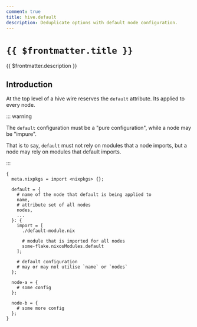 ```yaml
---
comment: true
title: hive.default
description: Deduplicate options with default node configuration.
---
```


# `{{ $frontmatter.title }}`

{{ $frontmatter.description }}

## Introduction

At the top level of a hive wire reserves the `default` attribute. Its applied
to every node.

::: warning

The `default` configuration must be a "pure configuration", while a node may be
"impure".

That is to say, `default` must not rely on modules that a
node imports, but a node may rely on modules that default imports.

:::

```nix:line-numbers [hive.nix]
{
  meta.nixpkgs = import <nixpkgs> {};

  default = {
    # name of the node that default is being applied to
    name,
    # attribute set of all nodes
    nodes,
    ...
  }: {
    import = [
      ./default-module.nix

      # module that is imported for all nodes
      some-flake.nixosModules.default
    ];

    # default configuration
    # may or may not utilise `name` or `nodes`
  };

  node-a = {
    # some config
  };

  node-b = {
    # some more config
  };
}
```
